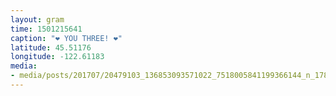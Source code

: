 ```yaml
---
layout: gram
time: 1501215641
caption: "❤️ YOU THREE! ❤️"
latitude: 45.51176
longitude: -122.61183
media:
- media/posts/201707/20479103_136853093571022_7518005841199366144_n_17891258254054268.jpg
---
```

